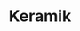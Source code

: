 ---
title: Keramik
draft: "false"
bg_image: /media/backgrounds/page-title.png
image: /media/ganztagsangebote/keramik.webp
category: Kunst
duration: 2. Stunden
weekly: Dienstag, 7./8. Stunde
class: 5. - 8. Klasse
room: Keller
apply_url: https://moodle.bildung-lsa.de/gcg/mod/choice/view.php?id=828
type: ganztagsangebote
---